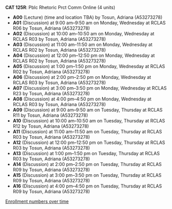 **CAT 125R**: Pblc Rhetoric Prct Comm Online (4 units)

- **A00** (Lecture) (time and location TBA) by Tosun, Adriana (A53273278)
- **A01** (Discussion) at 9:00 am–9:50 am on Monday, Wednesday at RCLAS R06 by Tosun, Adriana (A53273278)
- **A02** (Discussion) at 10:00 am–10:50 am on Monday, Wednesday at RCLAS R03 by Tosun, Adriana (A53273278)
- **A03** (Discussion) at 11:00 am–11:50 am on Monday, Wednesday at RCLAS R02 by Tosun, Adriana (A53273278)
- **A04** (Discussion) at 12:00 pm–12:50 pm on Monday, Wednesday at RCLAS R02 by Tosun, Adriana (A53273278)
- **A05** (Discussion) at 1:00 pm–1:50 pm on Monday, Wednesday at RCLAS R02 by Tosun, Adriana (A53273278)
- **A06** (Discussion) at 2:00 pm–2:50 pm on Monday, Wednesday at RCLAS R03 by Tosun, Adriana (A53273278)
- **A07** (Discussion) at 3:00 pm–3:50 pm on Monday, Wednesday at RCLAS R23 by Tosun, Adriana (A53273278)
- **A08** (Discussion) at 4:00 pm–4:50 pm on Monday, Wednesday at RCLAS R03 by Tosun, Adriana (A53273278)
- **A09** (Discussion) at 9:00 am–9:50 am on Tuesday, Thursday at RCLAS R11 by Tosun, Adriana (A53273278)
- **A10** (Discussion) at 10:00 am–10:50 am on Tuesday, Thursday at RCLAS R12 by Tosun, Adriana (A53273278)
- **A11** (Discussion) at 11:00 am–11:50 am on Tuesday, Thursday at RCLAS R03 by Tosun, Adriana (A53273278)
- **A12** (Discussion) at 12:00 pm–12:50 pm on Tuesday, Thursday at RCLAS R03 by Tosun, Adriana (A53273278)
- **A13** (Discussion) at 1:00 pm–1:50 pm on Tuesday, Thursday at RCLAS R03 by Tosun, Adriana (A53273278)
- **A14** (Discussion) at 2:00 pm–2:50 pm on Tuesday, Thursday at RCLAS R09 by Tosun, Adriana (A53273278)
- **A15** (Discussion) at 3:00 pm–3:50 pm on Tuesday, Thursday at RCLAS R09 by Tosun, Adriana (A53273278)
- **A16** (Discussion) at 4:00 pm–4:50 pm on Tuesday, Thursday at RCLAS R09 by Tosun, Adriana (A53273278)

[Enrollment numbers over time](./CAT125R.tsv)
